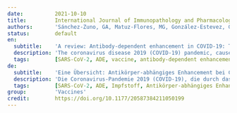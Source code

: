 ```yaml
---
date:          2021-10-10
title:         International Journal of Immunopathology and Pharmacology
authors:       'Sánchez-Zuno, GA, Matuz-Flores, MG, González-Estevez, G, et al.'
status:        default
en:
  subtitle:    'A review: Antibody-dependent enhancement in COVID-19: The not so friendly side of antibodies'
  description: 'The coronavirus disease 2019 (COVID-19) pandemic, caused by severe acute respiratory syndrome coronavirus 2 (SARS-CoV-2), represents an unprecedented global public health emergency with economic and social consequences. One of the main concerns in the development of vaccines is the antibody-dependent enhancement phenomenon, better known as ADE. In this review, we provide an overview of SARS-CoV-2 infection as well as the immune response generated by the host. On the bases of this principle, we also describe what is known about the ADE phenomenon in various viral infections and its possible role as a limiting factor in the development of new vaccines and therapeutic strategies.'
  tags:        [SARS-CoV-2, ADE, vaccine, antibody-dependent enhancement]
de:
  subtitle:    'Eine Übersicht: Antikörper-abhängiges Enhancement bei COVID-19: Die nicht so freundliche Seite der Antikörper'
  description: 'Die Coronavirus-Pandemie 2019 (COVID-19), die durch das schwere akute respiratorische Syndrom Coronavirus 2 (SARS-CoV-2) verursacht wird, stellt einen beispiellosen globalen Gesundheitsnotstand mit wirtschaftlichen und sozialen Folgen dar. Eines der Hauptprobleme bei der Entwicklung von Impfstoffen ist das Phänomen des Antikörper-abhängigen Enhancements, besser bekannt als ADE. In dieser Übersicht geben wir einen Überblick über die SARS-CoV-2-Infektion und die vom Wirt ausgelöste Immunantwort. Auf der Grundlage dieses Prinzips beschreiben wir auch, was über das ADE-Phänomen bei verschiedenen Virusinfektionen bekannt ist, und seine mögliche Rolle als limitierender Faktor bei der Entwicklung neuer Impfstoffe und therapeutischer Strategien.' 
  tags:        [SARS-CoV-2, ADE, Impfstoff, Antikörper-abhängiges Enhancement]
group:         'Vaccines'
credit:        https://doi.org/10.1177/20587384211050199
---
```

